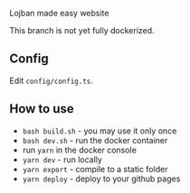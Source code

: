 Lojban made easy website

This branch is not yet fully dockerized.

## Config

Edit `config/config.ts`.

## How to use

* `bash build.sh` - you may use it only once
* `bash dev.sh` - run the docker container
* run `yarn` in the docker console
* `yarn dev` - run locally
* `yarn export` - compile to a static folder
* `yarn deploy` - deploy to your github pages
